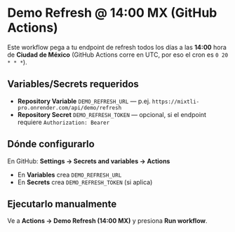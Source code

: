 # Demo Refresh @ 14:00 MX (GitHub Actions)

Este workflow pega a tu endpoint de refresh todos los días a las **14:00** hora de **Ciudad de México** (GitHub Actions corre en UTC, por eso el cron es `0 20 * * *`).

## Variables/Secrets requeridos
- **Repository Variable** `DEMO_REFRESH_URL` — p.ej. `https://mixtli-pro.onrender.com/api/demo/refresh`
- **Repository Secret** `DEMO_REFRESH_TOKEN` — opcional, si el endpoint requiere `Authorization: Bearer`

## Dónde configurarlo
En GitHub: **Settings → Secrets and variables → Actions**  
- En **Variables** crea `DEMO_REFRESH_URL`  
- En **Secrets** crea `DEMO_REFRESH_TOKEN` (si aplica)

## Ejecutarlo manualmente
Ve a **Actions → Demo Refresh (14:00 MX)** y presiona **Run workflow**.
